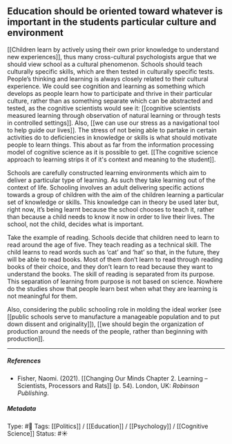 ## Education should be oriented toward whatever is important in the students particular culture and environment # 

[[Children learn by actively using their own prior knowledge to understand new experiences]], thus many cross-cultural psychologists argue that we should view school as a cultural phenomenon. Schools should teach culturally specific skills, which are then tested in culturally specific tests. People’s thinking and learning is always closely related to their cultural experience. We could see cognition and learning as something which develops as people learn how to participate and thrive in their particular culture, rather than as something separate which can be abstracted and tested, as the cognitive scientists would see it: [[cognitive scientists measured learning through observation of natural learning or through tests in controlled settings]].  Also, [[we can use our stress as a navigational tool to help guide our lives]]. The stress of not being able to partake in certain activities do to deficiencies in knowledge or skills is what should motivate people to learn things. This about as far from the information processing model of cognitive science as it is possible to get. [[The cognitive science approach to learning strips it of it's context and meaning to the student]]. 

Schools are carefully constructed learning environments which aim to deliver a particular type of learning. As such they take learning out of the context of life. Schooling involves an adult delivering specific actions towards a group of children with the aim of the children learning a particular set of knowledge or skills. This knowledge can in theory be used later but, right now, it’s being learnt because the school chooses to teach it, rather than because a child needs to know it now in order to live their lives. The school, not the child, decides what is important.

Take the example of reading. Schools decide that children need to learn to read around the age of five. They teach reading as a technical skill. The child learns to read words such as ‘cat’ and ‘hat’ so that, in the future, they will be able to read books. Most of them don’t learn to read through reading books of their choice, and they don’t learn to read because they want to understand the books. The skill of reading is separated from its purpose. This separation of learning from purpose is not based on science. Nowhere do the studies show that people learn best when what they are learning is not meaningful for them.

Also, considering the public schooling role in molding the ideal worker (see [[public schools serve to manufacture a manageable population and to put down dissent and originality]]), [[we should begin the organization of production around the needs of the people, rather than beginning with production]].

___

##### References

- Fisher, Naomi. (2021). [[Changing Our Minds Chapter 2. Learning – Scientists, Processors and Rats]] (p. 54). London, UK: _Robinson Publishing_.

##### Metadata

Type: #🔴 
Tags: [[Politics]] / [[Education]] / [[Psychology]] / [[Cognitive Science]]
Status: #☀️ 